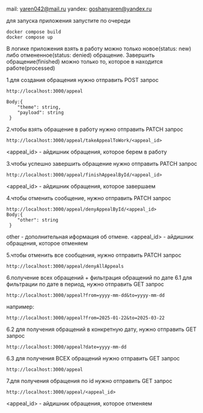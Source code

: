 mail: yaren042@mail.ru
yandex: goshanyaren@yandex.ru

для запуска приложения запустите по очереди

```
docker compose build
docker compose up
```

В логике приложения взять в работу можно только новое(status: new) либо отмененное(status: denied) обращение.
Завершить обращение(finished) можно только то, которое в находится работе(processed)

1.для создания обращения нужно отправить POST запрос

```
http://localhost:3000/appeal

Body:{
    "theme": string,
    "payload": string
 }
```

2.чтобы взять обращение в работу нужно отправить PATCH запрос

```
http://localhost:3000/appeal/takeAppealToWork/<appeal_id>
```

<appeal_id> - айдишник обращения, которое берем в работу

3.чтобы успешно завершить обращение нужно отправить PATCH запрос

```
http://localhost:3000/appeal/finishAppealById/<appeal_id>
```

<appeal_id> - айдишник обращения, которое завершаем

4.чтобы отменить сообщение, нужно отправить PATCH запрос

```
http://localhost:3000/appeal/denyAppealById/<appeal_id>
Body:{
    "other": string
 }
```

other - дополнительная иформация об отмене.
<appeal_id> - айдишник обращения, которое отменяем

5.чтобы отменить все сообщения, нужно отправить PATCH запрос

```
http://localhost:3000/appeal/denyAllAppeals
```

6.получение всех обращений + фильтрация обращений по дате
6.1 для фильтрации по дате в период, нужно отправить GET запрос

```
http://localhost:3000/appeal?from=yyyy-mm-dd&to=yyyy-mm-dd
```

например:

```
http://localhost:3000/appeal?from=2025-01-22&to=2025-03-22
```

6.2 для получения обращений в конкретную дату, нужно отправить GET запрос

```
http://localhost:3000/appeal?date=yyyy-mm-dd
```

6.3 для получения ВСЕХ обращений нужно отправить GET запрос

```
http://localhost:3000/appeal
```

7.для получения обращения по id нужно отправить GET запрос

```
http://localhost:3000/appeal/<appeal_id>
```

<appeal_id> - айдишник обращения, которое отменяем

